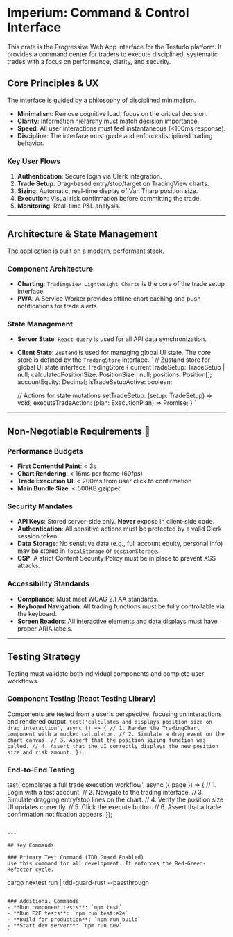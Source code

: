 # Imperium: Command & Control Interface

This crate is the Progressive Web App interface for the Testudo platform. It provides a command center for traders to execute disciplined, systematic trades with a focus on performance, clarity, and security.

## Core Principles & UX
The interface is guided by a philosophy of disciplined minimalism.

- **Minimalism**: Remove cognitive load; focus on the critical decision.
- **Clarity**: Information hierarchy must match decision importance.
- **Speed**: All user interactions must feel instantaneous (<100ms response).
- **Discipline**: The interface must guide and enforce disciplined trading behavior.

### Key User Flows
1.  **Authentication**: Secure login via Clerk integration.
2.  **Trade Setup**: Drag-based entry/stop/target on TradingView charts.
3.  **Sizing**: Automatic, real-time display of Van Tharp position size.
4.  **Execution**: Visual risk confirmation before committing the trade.
5.  **Monitoring**: Real-time P&L analysis.

---

## Architecture & State Management
The application is built on a modern, performant stack.

### Component Architecture
- **Charting**: `TradingView Lightweight Charts` is the core of the trade setup interface.
- **PWA**: A Service Worker provides offline chart caching and push notifications for trade alerts.

### State Management
- **Server State**: `React Query` is used for all API data synchronization.
- **Client State**: `Zustand` is used for managing global UI state. The core store is defined by the `TradingStore` interface.
`
// Zustand store for global UI state
interface TradingStore {
  currentTradeSetup: TradeSetup | null;
  calculatedPositionSize: PositionSize | null;
  positions: Position[];
  accountEquity: Decimal;
  isTradeSetupActive: boolean;

  // Actions for state mutations
  setTradeSetup: (setup: TradeSetup) => void;
  executeTradeAction: (plan: ExecutionPlan) => Promise<void>;
}
`
---

## Non-Negotiable Requirements 📜

### Performance Budgets
- **First Contentful Paint**: < 3s
- **Chart Rendering**: < 16ms per frame (60fps)
- **Trade Execution UI**: < 200ms from user click to confirmation
- **Main Bundle Size**: < 500KB gzipped

### Security Mandates
- **API Keys**: Stored server-side only. **Never** expose in client-side code.
- **Authentication**: All sensitive actions must be protected by a valid Clerk session token.
- **Data Storage**: No sensitive data (e.g., full account equity, personal info) may be stored in `localStorage` or `sessionStorage`.
- **CSP**: A strict Content Security Policy must be in place to prevent XSS attacks.

### Accessibility Standards
- **Compliance**: Must meet WCAG 2.1 AA standards.
- **Keyboard Navigation**: All trading functions must be fully controllable via the keyboard.
- **Screen Readers**: All interactive elements and data displays must have proper ARIA labels.

---

## Testing Strategy
Testing must validate both individual components and complete user workflows.

### Component Testing (React Testing Library)
Components are tested from a user's perspective, focusing on interactions and rendered output.
`
test('calculates and displays position size on drag interaction', async () => {
  // 1. Render the TradingChart component with a mocked calculator.
  // 2. Simulate a drag event on the chart canvas.
  // 3. Assert that the position sizing function was called.
  // 4. Assert that the UI correctly displays the new position size and risk amount.
});
`
### End-to-End Testing 
test('completes a full trade execution workflow', async ({ page }) => {
  // 1. Login with a test account.
  // 2. Navigate to the trading interface.
  // 3. Simulate dragging entry/stop lines on the chart.
  // 4. Verify the position size UI updates correctly.
  // 5. Click the execute button.
  // 6. Assert that a trade confirmation notification appears.
});
```

---

## Key Commands

### Primary Test Command (TDD Guard Enabled)
Use this command for all development. It enforces the Red-Green-Refactor cycle.
```
cargo nextest run | tdd-guard-rust --passthrough
```

### Additional Commands
- **Run component tests**: `npm test`
- **Run E2E tests**: `npm run test:e2e`
- **Build for production**: `npm run build`
- **Start dev server**: `npm run dev`
`
